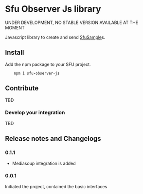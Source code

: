 Sfu Observer Js library
===

UNDER DEVELOPMENT, NO STABLE VERSION AVAILABLE AT THE MOMENT

Javascript library to create and send [SfuSample](https://github.com/ObserveRTC/schemas-2.0/blob/main/generated-schemas/samples/v2/SfuSample.md)s. 

 
## Install

Add the npm package to your SFU project.

```shell
    npm i sfu-observer-js
```

## Contribute

TBD

### Develop your integration

TBD

## Release notes and Changelogs

### 0.1.1
 * Mediasoup integration is added


### 0.0.1

Initiated the project, contained the basic interfaces

